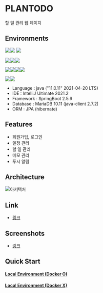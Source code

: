 # PLANTODO
할 일 관리 웹 페이지

## Environments

<img src="https://img.shields.io/badge/Java-007396?style=for-the-badge&logo=OpenJDK&logoColor=white"/><img src="https://img.shields.io/badge/springboot-6DB33F?style=for-the-badge&logo=springboot&logoColor=white">
<img src="https://img.shields.io/badge/intellijidea-000000?style=for-the-badge&logo=intellijidea&logoColor=white">

<img src="https://img.shields.io/badge/thymeleaf-005F0F?style=for-the-badge&logo=thymeleaf&logoColor=white"><img src="https://img.shields.io/badge/bootstrap-7952B3?style=for-the-badge&logo=bootstrap&logoColor=white"><img src="https://img.shields.io/badge/jquery-0769AD?style=for-the-badge&logo=jquery&logoColor=white">

<img src="https://img.shields.io/badge/hibernate-59666C?style=for-the-badge&logo=hibernate&logoColor=white"><img src="https://img.shields.io/badge/redis-DC382D?style=for-the-badge&logo=redis&logoColor=white"><img src="https://img.shields.io/badge/mariadb-003545?style=for-the-badge&logo=mariadb&logoColor=white"><img src="https://img.shields.io/badge/flyway-CC0200?style=for-the-badge&logo=flyway&logoColor=white">

<img src="https://img.shields.io/badge/docker-2496ED?style=for-the-badge&logo=docker&logoColor=white"><img src="https://img.shields.io/badge/amazonec2-FF9900?style=for-the-badge&logo=amazonec2&logoColor=white">

- Language : java ("11.0.11" 2021-04-20 LTS)
- IDE : IntelliJ Ultimate 2021.2
- Framework : SpringBoot 2.5.6 
- Database : MariaDB 10.11 (java-client 2.7.2)
- ORM : JPA (hibernate)

## Features
- 회원가입, 로그인
- 일정 관리
- 할 일 관리
- 메모 관리
- 푸시 알림

## Architecture
![아키텍처](https://github.com/yeonleaf/plantodo/assets/91470133/0328a8f2-ade2-4a4d-a175-26a151e0390a)


## Link
- [링크](https://plantodo.site)

## Screenshots
- [링크](https://github.com/yeonleaf/plantodo/wiki/%EB%8F%99%EC%9E%91-%ED%99%95%EC%9D%B8%EC%9A%A9-GIF-(2023.06.04))

## Quick Start

#### [Local Environment (Docker O)](https://github.com/yeonleaf/plantodo/wiki/%EC%8B%A4%ED%96%89-%EB%B0%A9%EB%B2%95-(1)-Ubuntu,-Docker(Docker-Compose)-(O))
#### [Local Environment (Docker X)](https://github.com/yeonleaf/plantodo/wiki/%EC%8B%A4%ED%96%89-%EB%B0%A9%EB%B2%95-(2)-Ubuntu,-Docker(Docker-Compose)-(X))

